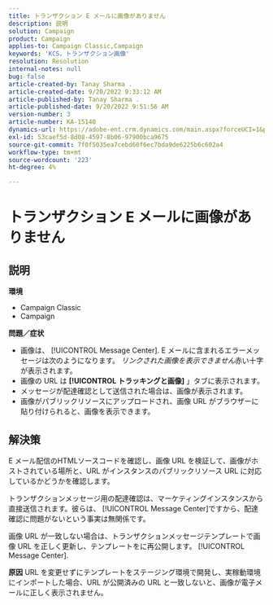 ```yaml
---
title: トランザクション E メールに画像がありません
description: 説明
solution: Campaign
product: Campaign
applies-to: Campaign Classic,Campaign
keywords: 'KCS，トランザクション画像'
resolution: Resolution
internal-notes: null
bug: false
article-created-by: Tanay Sharma .
article-created-date: 9/20/2022 9:33:12 AM
article-published-by: Tanay Sharma .
article-published-date: 9/20/2022 9:51:56 AM
version-number: 3
article-number: KA-15140
dynamics-url: https://adobe-ent.crm.dynamics.com/main.aspx?forceUCI=1&pagetype=entityrecord&etn=knowledgearticle&id=961ae13a-c738-ed11-9db1-002248086735
exl-id: 53caef5d-8d08-4597-8b06-97900bca9675
source-git-commit: 7f0f5035ea7cebd60f6ec7bda9de6225b6c602a4
workflow-type: tm+mt
source-wordcount: '223'
ht-degree: 4%

---
```


# トランザクション E メールに画像がありません

## 説明

<b>環境</b>
- Campaign Classic
- Campaign



<b>問題／症状</b>
- 画像は、 [!UICONTROL Message Center]. E メールに含まれるエラーメッセージは次のようになります。 *リンクされた画像を表示できません*&#x200B;赤い十字が表示されます。
- 画像の URL は <b>[!UICONTROL トラッキングと画像]</b> 」タブに表示されます。
- メッセージが配達確認として送信された場合は、画像が表示されます。
- 画像がパブリックリソースにアップロードされ、画像 URL がブラウザーに貼り付けられると、画像を表示できます。



## 解決策






E メール配信のHTMLソースコードを確認し、画像 URL を検証して、画像がホストされている場所と、URL がインスタンスのパブリックリソース URL に対応しているかどうかを確認します。



トランザクションメッセージ用の配達確認は、マーケティングインスタンスから直接送信されます。彼らは、 [!UICONTROL Message Center]ですから、配達確認に問題がないという事実は無関係です。



画像 URL が一致しない場合は、トランザクションメッセージテンプレートで画像 URL を正しく更新し、テンプレートをに再公開します。 [!UICONTROL Message Center].


<b>原因</b>
URL を変更せずにテンプレートをステージング環境で開発し、実稼動環境にインポートした場合、URL が公開済みの URL と一致しないと、画像が電子メールに正しく表示されません。
